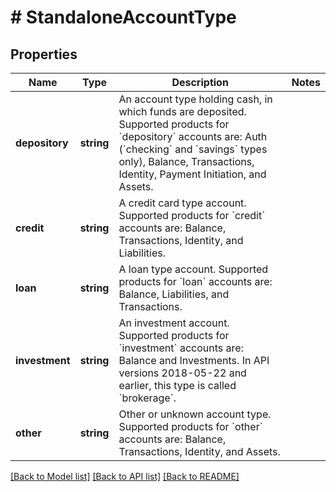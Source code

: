 # # StandaloneAccountType

## Properties

Name | Type | Description | Notes
------------ | ------------- | ------------- | -------------
**depository** | **string** | An account type holding cash, in which funds are deposited. Supported products for &#x60;depository&#x60; accounts are: Auth (&#x60;checking&#x60; and &#x60;savings&#x60; types only), Balance, Transactions, Identity, Payment Initiation, and Assets. |
**credit** | **string** | A credit card type account. Supported products for &#x60;credit&#x60; accounts are: Balance, Transactions, Identity, and Liabilities. |
**loan** | **string** | A loan type account. Supported products for &#x60;loan&#x60; accounts are: Balance, Liabilities, and Transactions. |
**investment** | **string** | An investment account. Supported products for &#x60;investment&#x60; accounts are: Balance and Investments. In API versions 2018-05-22 and earlier, this type is called &#x60;brokerage&#x60;. |
**other** | **string** | Other or unknown account type. Supported products for &#x60;other&#x60; accounts are: Balance, Transactions, Identity, and Assets. |

[[Back to Model list]](../../README.md#models) [[Back to API list]](../../README.md#endpoints) [[Back to README]](../../README.md)
